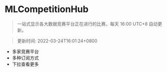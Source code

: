 # MLCompetitionHub

> 一站式显示各大数据竞赛平台正在进行的比赛，每天 16:00 UTC+8 自动更新。
  
> 更新时间: 2022-03-24T16:01:24+0800 

* 多家竞赛平台
* 多种订阅方式
* 下拉查看更多